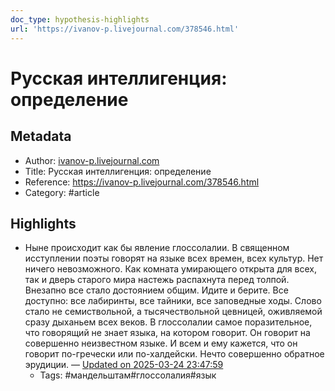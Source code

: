 ```yaml
---
doc_type: hypothesis-highlights
url: 'https://ivanov-p.livejournal.com/378546.html'
---
```

# Русская интеллигенция: определение

## Metadata
- Author: [ivanov-p.livejournal.com]()
- Title: Русская интеллигенция: определение
- Reference: https://ivanov-p.livejournal.com/378546.html
- Category: #article

## Highlights
- Ныне происходит как бы явление глоссолалии. В священном исступлении поэты говорят на языке всех времен, всех культур. Нет ничего невозможного. Как комната умирающего открыта для всех, так и дверь старого мира настежь распахнута перед толпой. Внезапно все стало достоянием общим. Идите и берите. Все доступно: все лабиринты, все тайники, все заповедные ходы. Слово стало не семиствольной, а тысячествольной цевницей, оживляемой сразу дыханьем всех веков. В глоссолалии самое поразительное, что говорящий не знает языка, на котором говорит. Он говорит на совершенно неизвестном языке. И всем и ему кажется, что он говорит по-гречески или по-халдейски. Нечто совершенно обратное эрудиции. — [Updated on 2025-03-24 23:47:59](https://hyp.is/RXCtsAjxEfCLzP8rMMp55w/ivanov-p.livejournal.com/378546.html)
   - Tags: #мандельштам#глоссолалия#язык
